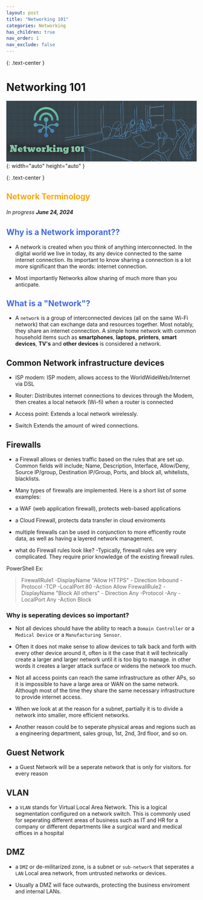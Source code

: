 ```yaml
---
layout: post
title: "Networking 101" 
categories: Networking
has_children: true
nav_order: 1
nav_exclude: false
---
```


{: .text-center }
# Networking 101

![netw1](/assets/netw1.jpg){: width="auto" height="auto" }

{: .text-center }
## <span style="color: orange; font-weight: bold;">Network Terminology</span>

###### In progress ***June 24, 2024***

##  <span style="color: royalblue; font-weight: bold;">Why is a Network imporant??</span>
- A network is created when you think of anything interconnected. In the digital world we live in today, its any device connected to the same internet connection. Its important to know sharing a connection is a lot more significant than the words: internet connection.

- Most importantly Networks allow sharing of much more than you anticpate.


##  <span style="color: royalblue; font-weight: bold;">What is a "Network"?</span>


- A `network` is a group of interconnected devices (all on the same Wi-Fi network) that can exchange data and resources together. Most notably, they share an internet connection. A simple home network with common household items such as **smartphones**, **laptops**, **printers**, **smart devices**, **TV's** and **other devices** is considered a network.

## Common Network infrastructure devices
- ISP modem:
ISP modem, allows access to the WorldWideWeb/Internet via DSL 

- Router:
Distributes internet connections to devices through the Modem, then creates a local network (Wi-fi) when a router is connected

- Access point:
Extends a local network wirelessly. 

- Switch
Extends the amount of wired connections.

## Firewalls

- a Firewall allows or denies traffic based on the rules that are set up. Common fields will include; Name, Description, Interface, Allow/Deny, Source IP/group, Destination IP/Group, Ports, and block all, whitelists, blacklists.


- Many types of firewalls are implemented. Here is a short list of some examples:
- a WAF (web application firewall), protects web-based applications
- a Cloud Firewall, protects data transfer in cloud enviroments
- multiple firewalls can be used in conjunction to more efficently route data, as well as having a layered network management. 

- what do Firewall rules look like? 
-Typically, firewall rules are very complicated. They require prior knowledge of the existing firewall rules. 


PowerShell Ex:
> FirewallRule1 -DisplayName "Allow HTTPS" - Direction Inbound  -Protocol -TCP -LocalPort 80 -Action Allow
> FirewallRule2 -DisplayName "Block All others" - Direction Any
-Protocol -Any -LocalPort Any -Action Block


### Why is seperating devices so important? 

- Not all devices should have the ability to reach a `Domain Controller` or a `Medical Device` or a `Manufacturing Sensor`.

- Often it does not make sense to allow devices to talk back and forth with every other device around it, often is it the case that it will technically create a larger and larger network until it is too big to manage. in other words it creates a larger attack surface or widens the network too much.

- Not all access points can reach the same infrastructure as other APs, so it is impossible to have a large area or WAN on the same network. Although most of the time they share the same necessary infrastructure to provide internet access. 

- When we look at at the reason for a subnet, partially it is to divide a network into smaller, more efficient networks.

- Another reason could be to seperate physical areas and regions such as a engineering department, sales group, 1st, 2nd, 3rd floor, and so on.

## Guest Network
- a Guest Network will be a seperate network that is only for visitors. for every reason

## VLAN
- a `VLAN` stands for Virtual Local Area Network. This is a logical segmentation configured on a network switch. This is commonly used for seperating different areas of business such as IT and HR for a company or different departments like a surgical ward and medical offices in a hospital


## DMZ

- a `DMZ` or de-militarized zone, is a subnet or `sub-network` that seperates a `LAN` Local area network, from untrusted networks or devices. 

- Usually a DMZ will face outwards, protecting the business enviroment and internal LANs. 

